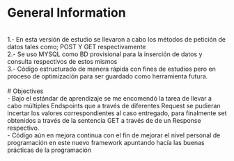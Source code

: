 # General Information
</br>
1.- En esta versión de estudio se llevaron a cabo los métodos de petición de datos tales como; POST Y GET respectivamente
</br>
2.- Se uso MYSQL como BD provisional para la inserción de datos y consulta respectivos de estos mismos
</br>
3.- Código estructurado de manera rápida con fines de estudios pero en proceso de optimización para ser guardado como herramienta futura.
</br>
</br>
# Objectives
</br>
- Bajo el estándar de aprendizaje se me encomendó la tarea de llevar a cabo múltiples Endspoints que a través de diferentes Request se pudieran incertar
los valores correspondientes al caso entregado, para finalmente set obtenidos a través de la sentencia GET a través de de un Response respectivo.
</br>
- Código aún en mejora continua con el fin de mejorar el nivel personal de programación en este nuevo framework apuntando hacía las buenas prácticas de la programación
